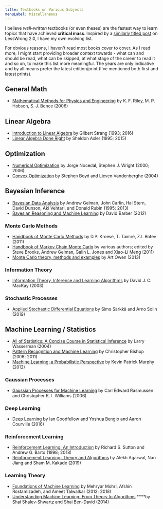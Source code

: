 ```yaml
---
title: Textbooks on Various Subjects
menuLabel: Miscellaneous
---
```


I believe _well-written_ textbooks \(or even theses\) are the fastest way to learn topics that have achieved **critical mass**. Inspired by a [similarly titled post](https://www.lesswrong.com/posts/xg3hXCYQPJkwHyik2/the-best-textbooks-on-every-subject) on LessWrong 2.0, I have my own evolving list.

For obvious reasons, I haven't read most books cover to cover. As I read more, I might start providing broader context towards - what can and should be read, what can be skipped, at what stage of the career to read it and so on, to make this list more meaningful. The years are only indicative and by all means prefer the latest edition/print \(I've mentioned both first and latest prints\).

## General Math

- [Mathematical Methods for Physics and Engineering](https://luiarthur.github.io/assets/ams211/mathbook.pdf) by K. F. Riley, ‎M. P. Hobson, ‎S. J. Bence \(2006\)

## Linear Algebra

- [Introduction to Linear Algebra](https://math.mit.edu/~gs/linearalgebra/) by Gilbert Strang \(1993; 2016\)
- [Linear Algebra Done Right](http://linear.axler.net) by Sheldon Axler \(1995; 2015\)

## Optimization

- [Numerical Optimization](http://users.iems.northwestern.edu/~nocedal/book/num-opt.html) by Jorge Nocedal, Stephen J. Wright \(2000; 2006\)
- [Convex Optimization](https://web.stanford.edu/~boyd/cvxbook/) by Stephen Boyd and Lieven Vandenberghe \(2004\)

## Bayesian Inference

- [Bayesian Data Analysis](http://www.stat.columbia.edu/~gelman/book/) by Andrew Gelman, John Carlin, Hal Stern, David Dunson, Aki Vehtari, and Donald Rubin \(1995; 2013\)
- [Bayesian Reasoning and Machine Learning](http://web4.cs.ucl.ac.uk/staff/D.Barber/pmwiki/pmwiki.php?n=Brml.HomePage) by David Barber \(2012\)

### Monte Carlo Methods

- [Handbook of Monte Carlo Methods](https://people.smp.uq.edu.au/DirkKroese/montecarlohandbook/) by D.P. Kroese, T. Taimre, Z.I. Botev \(2011\)
- [Handbook of Markov Chain Monte Carlo](http://mcmchandbook.net) by various authors; edited by Steve Brooks, Andrew Gelman, Galin L. Jones and Xiao-Li Meng \(2011\)
- [Monte Carlo theory, methods and examples](http://statweb.stanford.edu/~owen/mc/) by Art Owen \(2013\)

### Information Theory

- [Information Theory, Inference and Learning Algorithms](http://www.inference.org.uk/mackay/itila/) by David J. C. MacKay \(2003\)

### **Stochastic Processes**

- [Applied Stochastic Differential Equations](https://users.aalto.fi/~asolin/sde-book/sde-book.pdf) by Simo Särkkä and Arno Solin \(2019\)

## Machine Learning / Statistics

- [All of Statistics: A Concise Course in Statistical Inference](http://www.stat.cmu.edu/~larry/all-of-statistics/) by Larry Wasserman \(2004\)
- [Pattern Recognition and Machine Learning](https://www.microsoft.com/en-us/research/publication/pattern-recognition-machine-learning/) by Christopher Bishop \(2006; 2011\)
- [Machine Learning: a Probabilistic Perspective](https://www.cs.ubc.ca/~murphyk/MLbook/) by Kevin Patrick Murphy \(2012\)

### Gaussian Processes

- [Gaussian Processes for Machine Learning](http://www.gaussianprocess.org/gpml/) by Carl Edward Rasmussen and Christopher K. I. Williams \(2006\)

### Deep Learning

- [Deep Learning](https://www.deeplearningbook.org) by Ian Goodfellow and Yoshua Bengio and Aaron Courville \(2016\)

### Reinforcement Learning

- [Reinforcement Learning: An Introduction](http://incompleteideas.net/book/the-book-2nd.html) by Richard S. Sutton and Andrew G. Barto \(1998; 2018\)
- [Reinforcement Learning: Theory and Algorithms](https://rltheorybook.github.io) by Alekh Agarwal, Nan Jiang and Sham M. Kakade \(2019\)

### Learning Theory

- [Foundations of Machine Learning](https://cs.nyu.edu/~mohri/mlbook/) by Mehryar Mohri, Afshin Rostamizadeh, and Ameet Talwalkar \(2012; 2018\)
- [Understanding Machine Learning: From Theory to Algorithms](https://www.cs.huji.ac.il/~shais/UnderstandingMachineLearning/index.html) \*\*\*\*by Shai Shalev-Shwartz and Shai Ben-David \(2014\)
